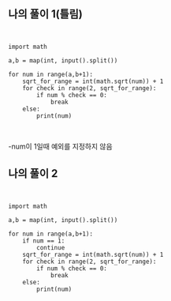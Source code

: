 ## 나의 풀이 1(틀림)
<pre>
<code>

import math

a,b = map(int, input().split())

for num in range(a,b+1):    
    sqrt_for_range = int(math.sqrt(num)) + 1
    for check in range(2, sqrt_for_range):
        if num % check == 0:
            break
    else:
        print(num)

</code>
</pre>
-num이 1일때 예외를 지정하지 않음
## 나의 풀이 2
<pre>
<code>

import math

a,b = map(int, input().split())

for num in range(a,b+1):
    if num == 1:
        continue
    sqrt_for_range = int(math.sqrt(num)) + 1
    for check in range(2, sqrt_for_range):
        if num % check == 0:
            break
    else:
        print(num)

</code>
</pre>
